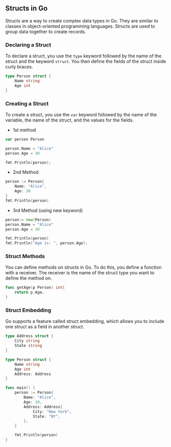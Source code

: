 ## Structs in Go

Structs are a way to create complex data types in Go. They are similar to classes in object-oriented programming languages. Structs are used to group data together to create records.

### Declaring a Struct

To declare a struct, you use the `type` keyword followed by the name of the struct and the keyword `struct`. You then define the fields of the struct inside curly braces.

```go
type Person struct {
    Name string
    Age int
}
```

### Creating a Struct

To create a struct, you use the `var` keyword followed by the name of the variable, the name of the struct, and the values for the fields.

- 1st method

```go
var person Person

person.Name = "Alice"
person.Age = 30

fmt.Println(person);
```

- 2nd Method

```go
person := Person{
    Name: "Alice",
    Age: 30
}
fmt.Println(person)
```

- 3rd Method (using new keyword)

```go
person:= new(Person)
person.Name = "Alice"
person.Age = 30

fmt.Println(person)
fmt.Println("Age is: ", person.Age);
```

### Struct Methods

You can define methods on structs in Go. To do this, you define a function with a receiver. The receiver is the name of the struct type you want to define the method on.

```go
func getAge(p Person) int{
	return p.Age;
}
```

### Struct Embedding

Go supports a feature called struct embedding, which allows you to include one struct as a field in another struct.

```go
type Address struct {
    City string
    State string
}

type Person struct {
    Name string
    Age int
    Address: Address
}

func main() {
    person := Person{
        Name: "Alice",
        Age: 30,
        Address: Address{
            City: "New York",
            State: "NY",
        },
    }

    fmt.Println(person)
}
```
